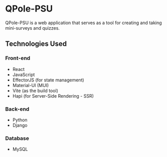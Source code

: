 # QPole-PSU

QPole-PSU is a web application that serves as a tool for creating and taking mini-surveys and quizzes.

## Technologies Used

### Front-end
- React
- JavaScript
- EffectorJS (for state management)
- Material-UI (MUI)
- Vite (as the build tool)
- Hapi (for Server-Side Rendering - SSR)

### Back-end
- Python
- Django

### Database
- MySQL
